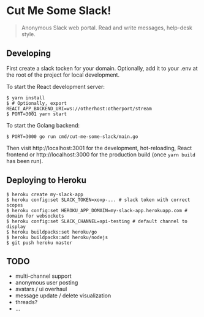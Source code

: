 # Cut Me Some Slack!
> Anonymous Slack web portal. Read and write messages, help-desk style.


## Developing

First create a slack tocken for your domain. Optionally, add
it to your .env at the root of the project for local development.


To start the React development server:

```
$ yarn install
$ # Optionally, export REACT_APP_BACKEND_URI=ws://otherhost:otherport/stream 
$ PORT=3001 yarn start
```


To start the Golang backend:

```
$ PORT=3000 go run cmd/cut-me-some-slack/main.go
```

Then visit http://localhost:3001 for the development, hot-reloading,
React frontend or http://localhost:3000 for the production build (once
`yarn build` has been run).


## Deploying to Heroku

```
$ heroku create my-slack-app
$ heroku config:set SLACK_TOKEN=xoxp-... # slack token with correct scopes
$ heroku config:set HEROKU_APP_DOMAIN=my-slack-app.herokuapp.com # domain for websockets
$ heroku config:set SLACK_CHANNEL=api-testing # default channel to display
$ heroku buildpacks:set heroku/go
$ heroku buildpacks:add heroku/nodejs
$ git push heroku master
```

## TODO

* multi-channel support
* anonymous user posting
* avatars / ui overhaul
* message update / delete visualization
* threads?
* ...
